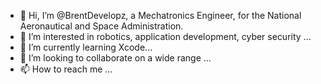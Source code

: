 - 👋 Hi, I’m @BrentDevelopz, a Mechatronics Engineer, for the National Aeronautical and Space Administration.
- 👀 I’m interested in robotics, application development, cyber security ...
- 🌱 I’m currently learning Xcode...
- 💞️ I’m looking to collaborate on a wide range  ...
- 📫 How to reach me ...

<!---
BrentDevelopz/BrentDevelopz is a ✨ special ✨ repository because its `README.md` (this file) appears on your GitHub profile.
You can click the Preview link to take a look at your changes.
--->
